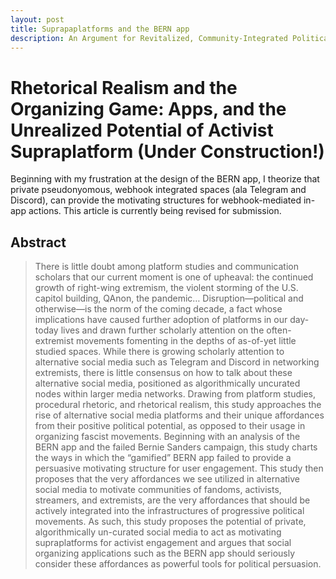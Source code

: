 ```yaml
---
layout: post
title: Suprapaplatforms and the BERN app
description: An Argument for Revitalized, Community-Integrated Political Organizing Apps.
---
```


Rhetorical Realism and the Organizing Game: Apps, and the Unrealized Potential of Activist Supraplatform (Under Construction!)
============

Beginning with my frustration at the design of the BERN app, I theorize that private pseudonyomous, webhook integrated spaces (ala Telegram and Discord), can provide the motivating structures for webhook-mediated in-app actions. This article is currently being revised for submission.

Abstract
------------

>There is little doubt among platform studies and communication scholars that our current moment is one of upheaval: the continued growth of right-wing extremism, the violent storming of the U.S. capitol building, QAnon, the pandemic… Disruption—political and otherwise—is the norm of the coming decade, a fact whose implications have caused further adoption of platforms in our day-today lives and drawn further scholarly attention on the often-extremist movements fomenting in the depths of as-of-yet little studied spaces. While there is growing scholarly attention to alternative social media such as Telegram and Discord in networking extremists, there is little consensus on how to talk about these alternative social media, positioned as algorithmically uncurated nodes within larger media networks. Drawing from platform studies, procedural rhetoric, and rhetorical realism, this study approaches the rise of alternative social media platforms and their unique affordances from their positive political potential, as opposed to their usage in organizing fascist movements.  Beginning with an analysis of the BERN app and the failed Bernie Sanders campaign, this study charts the ways in which the “gamified” BERN app failed to provide a persuasive motivating structure for user engagement. This study then proposes that the very affordances we see utilized in alternative social media to motivate communities of fandoms, activists, streamers, and extremists, are the very affordances that should be actively integrated into the infrastructures of progressive political movements.  As such, this study proposes the potential of private, algorithmically un-curated social media to act as motivating supraplatforms for activist engagement and argues that social organizing applications such as the BERN app should seriously consider these affordances as powerful tools for political persuasion. 

